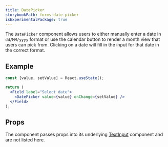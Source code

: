 ```yaml
---
title: DatePicker
storybookPath: forms-date-picker
isExperimentalPackage: true
---
```


The `DatePicker` component allows users to either manually enter a date in
`dd/MM/yyyy` format or use the calendar button to render a month view that users
can pick from. Clicking on a date will fill in the input for that date in the
correct format.

## Example

```jsx live
const [value, setValue] = React.useState();

return (
  <Field label="Select date">
    <DatePicker value={value} onChange={setValue} />
  </Field>
);
```

## Props

<PropsTable displayName="DatePicker" />

The component passes props into its underlying [TextInput](/package/text-input)
component and are not listed here.
